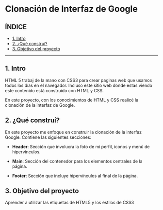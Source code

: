 # Clonación de Interfaz de Google

## ÍNDICE

* [1. Intro]()
* [2. ¿Qué construí?](#)
* [3. Objetivo del proyecto](#)

****

## 1. Intro
HTML 5 trabaj de la mano con CSS3 para crear paginas web que usamos todos los días en el navegador. Incluso este sitio web donde estas viendo este contenido está construido con HTML y CSS.

En este proyecto, con los conocimientos de HTML y CSS realicé la clonación de la interfaz de Google.


## 2. ¿Qué construí?
En este proyecto me enfoque en construir la clonación de la interfaz Google. Contiene las siguientes secciones:

* **Header**: Sección que involucra la foto de mi perfil, iconos y menú de hipervínculos.

* **Main**: Sección del contenedor para los elementos centrales de la página.

* **Footer**: Sección que incluye hipervínculos al final de la página.


## 3. Objetivo del proyecto
Aprender a utilizar las etiquetas de HTML5 y los estilos de CSS3
